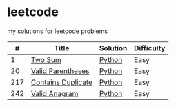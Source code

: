 # leetcode
my solutions for leetcode problems

| # | Title | Solution | Difficulty |
|---| ----- | -------- | ---------- |
|1|[Two Sum](https://leetcode.com/problems/two-sum/)|[Python](./two_sum.py)|Easy|
|20|[Valid Parentheses](https://leetcode.com/problems/valid-parentheses/)|[Python](./valid_parentheses.py)|Easy|
|217|[Contains Duplicate](https://leetcode.com/problems/contains-duplicate/)|[Python](./contains_duplicate.py)|Easy|
|242|[Valid Anagram](https://leetcode.com/problems/valid-anagram/)|[Python](./valid_anagram.py)|Easy|